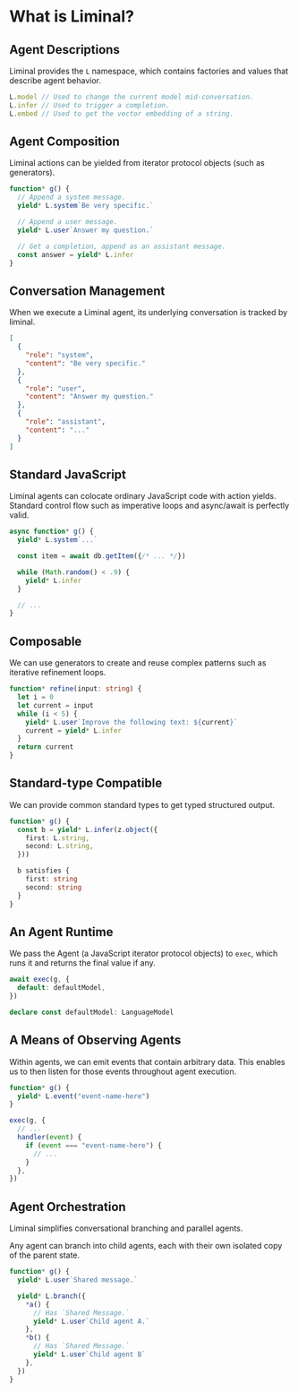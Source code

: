 # What is Liminal?

## Agent Descriptions

Liminal provides the `L` namespace, which contains factories and values that
describe agent behavior.

```ts
L.model // Used to change the current model mid-conversation.
L.infer // Used to trigger a completion.
L.embed // Used to get the vector embedding of a string.
```

## Agent Composition

Liminal actions can be yielded from iterator protocol objects (such as
generators).

```ts
function* g() {
  // Append a system message.
  yield* L.system`Be very specific.`

  // Append a user message.
  yield* L.user`Answer my question.`

  // Get a completion, append as an assistant message.
  const answer = yield* L.infer
}
```

## Conversation Management

When we execute a Liminal agent, its underlying conversation is tracked by
liminal.

```json
[
  {
    "role": "system",
    "content": "Be very specific."
  },
  {
    "role": "user",
    "content": "Answer my question."
  },
  {
    "role": "assistant",
    "content": "..."
  }
]
```

## Standard JavaScript

Liminal agents can colocate ordinary JavaScript code with action yields.
Standard control flow such as imperative loops and async/await is perfectly
valid.

```ts
async function* g() {
  yield* L.system`...`

  const item = await db.getItem({/* ... */})

  while (Math.random() < .9) {
    yield* L.infer
  }

  // ...
}
```

## Composable

We can use generators to create and reuse complex patterns such as iterative
refinement loops.

```ts
function* refine(input: string) {
  let i = 0
  let current = input
  while (i < 5) {
    yield* L.user`Improve the following text: ${current}`
    current = yield* L.infer
  }
  return current
}
```

## Standard-type Compatible

We can provide common standard types to get typed structured output.

```ts
function* g() {
  const b = yield* L.infer(z.object({
    first: L.string,
    second: L.string,
  }))

  b satisfies {
    first: string
    second: string
  }
}
```

## An Agent Runtime

We pass the Agent (a JavaScript iterator protocol objects) to `exec`, which runs
it and returns the final value if any.

```ts
await exec(g, {
  default: defaultModel,
})

declare const defaultModel: LanguageModel
```

## A Means of Observing Agents

Within agents, we can emit events that contain arbitrary data. This enables us
to then listen for those events throughout agent execution.

```ts
function* g() {
  yield* L.event("event-name-here")
}

exec(g, {
  // ...
  handler(event) {
    if (event === "event-name-here") {
      // ...
    }
  },
})
```

## Agent Orchestration

Liminal simplifies conversational branching and parallel agents.

Any agent can branch into child agents, each with their own isolated copy of the
parent state.

```ts
function* g() {
  yield* L.user`Shared message.`

  yield* L.branch({
    *a() {
      // Has `Shared Message.`
      yield* L.user`Child agent A.`
    },
    *b() {
      // Has `Shared Message.`
      yield* L.user`Child agent B`
    },
  })
}
```
